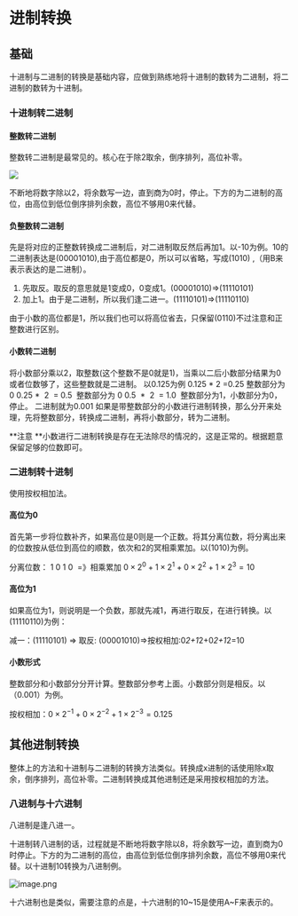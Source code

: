 # 进制转换

## 基础
十进制与二进制的转换是基础内容，应做到熟练地将十进制的数转为二进制，将二进制的数转为十进制。

### 十进制转二进制
#### 整数转二进制
整数转二进制是最常见的。核心在于除2取余，倒序排列，高位补零。

![](https://cdn.all-dream.com/user/24ea64ea3b034d4ea442e522a4692266/20190510_222635_进制转换.png)

不断地将数字除以2，将余数写一边，直到商为0时，停止。下方的为二进制的高位，由高位到低位倒序排列余数，高位不够用0来代替。

#### 负整数转二进制
先是将对应的正整数转换成二进制后，对二进制取反然后再加1。以-10为例。10的二进制表达是(00001010),由于高位都是0，所以可以省略，写成(1010) ,（用B来表示表达的是二进制）。
1. 先取反。取反的意思就是1变成0，0变成1。(00001010)=>(11110101)
1. 加上1。由于是二进制，所以我们逢二进一。(11110101)=>(11110110)

由于小数的高位都是1，所以我们也可以将高位省去，只保留(0110)不过注意和正整数进行区别。
#### 小数转二进制
将小数部分乘以2，取整数(这个整数不是0就是1)，当乘以二后小数部分结果为0或者位数够了，这些整数就是二进制。
以0.125为例
0.125 * 2 =0.25 整数部分为 0
0.25 *  2  = 0.5  整数部分为 0
0.5  *  2  = 1.0  整数部分为1，小数部分为0，停止。
二进制就为0.001
如果是带整数部分的小数进行进制转换，那么分开来处理，先将整数部分，转换成二进制，再将小数部分，转为二进制。

**注意 **小数进行二进制转换是存在无法除尽的情况的，这是正常的。根据题意保留足够的位数即可。

### 二进制转十进制
使用按权相加法。
#### 高位为0
首先第一步将位数补齐，如果高位是0则是一个正数。将其分离位数，将分离出来的位数按从低位到高位的顺数，依次和2的冥相乘累加。以(1010)为例。

分离位数： 1 0 1 0  =》相乘累加 $0\times2^{0}+1\times2^{1}+0\times2^{2}+1\times2^{3}=10$


#### 高位为1
如果高位为1，则说明是一个负数，那就先减1，再进行取反，在进行转换。以(11110110)为例：

减一：(11110101) => 取反: (00001010)=>按权相加:0*2+1*2+0*2+1*2=10


#### 小数形式
整数部分和小数部分分开计算。整数部分参考上面。小数部分则是相反。以（0.001）为例。

按权相加：$0\times2^{-1}+0\times2^{-2}+1\times2^{-3}=0.125$

## 其他进制转换

整体上的方法和十进制与二进制的转换方法类似。转换成x进制的话使用除x取余，倒序排列，高位补零。二进制转换成其他进制还是采用按权相加的方法。

### 八进制与十六进制

八进制是逢八进一。

十进制转八进制的话，过程就是不断地将数字除以8，将余数写一边，直到商为0时停止。下方的为二进制的高位，由高位到低位倒序排列余数，高位不够用0来代替。以十进制10转换为八进制例。

![image.png](https://cdn.nlark.com/yuque/0/2019/png/292435/1554693614581-4e24b0dc-9e94-4acf-889f-89617bbcc24d.png)                                           

十六进制也是类似，需要注意的点是，十六进制的10~15是使用A~F来表示的。